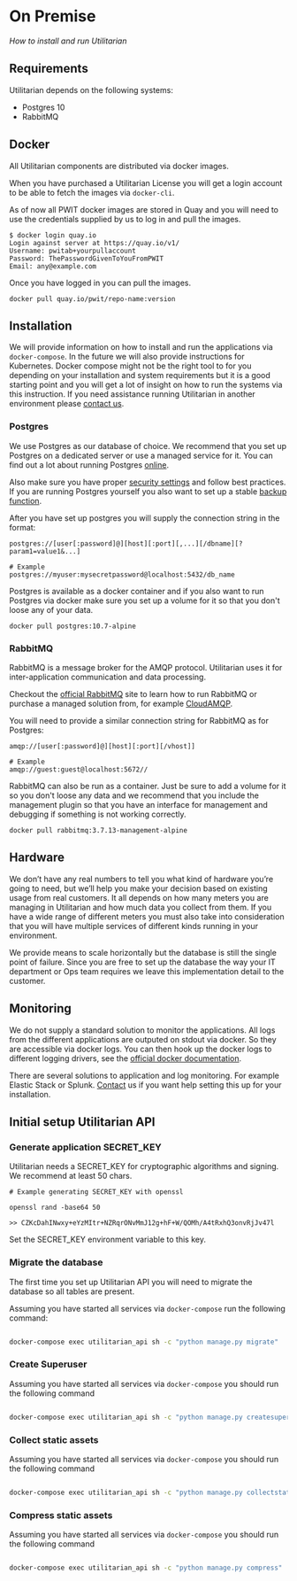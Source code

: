 # On Premise

*How to install and run Utilitarian*



## Requirements

Utilitarian depends on the following systems:

* Postgres 10
* RabbitMQ


## Docker

All Utilitarian components are distributed via docker images.  


When you have purchased a Utilitarian License you will get a login account to 
be able to fetch the images via `docker-cli`.


As of now all PWIT docker images are stored in Quay and you will need to use the 
credentials supplied by us to log in and pull the images.


```
$ docker login quay.io
Login against server at https://quay.io/v1/
Username: pwitab+yourpullaccount
Password: ThePasswordGivenToYouFromPWIT
Email: any@example.com

```

Once you have logged in you can pull the images.

```
docker pull quay.io/pwit/repo-name:version

```

## Installation

We will provide information on how to install and run the applications via 
`docker-compose`. In the future we will also provide instructions for Kubernetes.
Docker compose might not be the right tool to for you depending on your 
installation and system requirements but it is a good starting point and you 
will get a lot of insight on how to run the systems via this instruction. If 
you need assistance running Utilitarian in another environment please [contact us](index.md#get-in-contact). 


### Postgres

We use Postgres as our database of choice. We recommend that you set up 
Postgres on a dedicated server or use a managed service for it. You can find out 
a lot about running Postgres [online](https://www.digitalocean.com/community/tutorials/how-to-install-and-use-postgresql-on-ubuntu-18-04).

Also make sure you have proper [security settings](https://www.digitalocean.com/community/tutorials/how-to-secure-postgresql-on-an-ubuntu-vps)
and follow best practices. If you are running Postgres yourself you also want 
to set up a stable [backup function](https://www.digitalocean.com/community/tutorials/how-to-backup-postgresql-databases-on-an-ubuntu-vps).

After you have set up postgres you will supply the connection string in the format:

```
postgres://[user[:password]@][host][:port][,...][/dbname][?param1=value1&...]
``` 

```
# Example
postgres://myuser:mysecretpassword@localhost:5432/db_name
```

Postgres is available as a docker container and if you also want to run Postgres 
via docker make sure you set up a volume for it so that you don't loose any of 
your data. 

```
docker pull postgres:10.7-alpine
```

### RabbitMQ

RabbitMQ is a message broker for the AMQP protocol. Utilitarian uses it for 
inter-application communication and data processing.

Checkout the [official RabbitMQ](https://www.rabbitmq.com/) site to learn how 
to run RabbitMQ or purchase a managed solution from, for 
example [CloudAMQP](https://www.cloudamqp.com/).

You will need to provide a similar connection string for RabbitMQ as for Postgres:

```
amqp://[user[:password]@][host][:port][/vhost]]

```

```
# Example
amqp://guest:guest@localhost:5672//
```

RabbitMQ can also be run as a container. Just be sure to add a volume for it so
you don't loose any data and we recommend that you include the management plugin 
so that you have an interface for management and debugging if something is not 
working correctly.

```
docker pull rabbitmq:3.7.13-management-alpine
```


## Hardware

We don’t have any real numbers to tell you what kind of hardware you’re going 
to need, but we’ll help you make your decision based on existing usage from 
real customers. It all depends on how many meters you are managing in Utilitarian 
and how much data you collect from them. If you have a wide range of different 
meters you must also take into consideration that you will have multiple 
services of different kinds running in your environment.

We provide means to scale horizontally but the database is still the single 
point of failure. Since you are free to set up the database the way your IT 
department or Ops team requires we leave this implementation detail to the 
customer.   


## Monitoring

We do not supply a standard solution to monitor the applications. All logs 
from the different applications are outputed on stdout via docker. So they are
accessible via docker logs. You can then hook up the docker logs to different 
logging drivers, see the [official docker documentation](https://docs.docker.com/config/containers/logging/configure/). 

There are several solutions to application and log monitoring. For example 
Elastic Stack or Splunk. [Contact](index.md#get-in-contact) us if you want help setting this up for your 
installation.


## Initial setup Utilitarian API

### Generate application SECRET_KEY

Utilitarian needs a SECRET_KEY for cryptographic algorithms and signing. 
We recommend at least 50 chars. 

```
# Example generating SECRET_KEY with openssl

openssl rand -base64 50

>> CZKcDahINwxy+eYzMItr+NZRqrONvMmJ12g+hF+W/QOMh/A4tRxhQ3onvRjJv47l
```

Set the SECRET_KEY environment variable to this key.

### Migrate the database

The first time you set up Utilitarian API you will need to migrate the database 
so all tables are present. 

Assuming you have started all services via `docker-compose` run the following 
command:

```bash

docker-compose exec utilitarian_api sh -c "python manage.py migrate"

```


### Create Superuser

Assuming you have started all services via `docker-compose` you should run the
following command


```bash

docker-compose exec utilitarian_api sh -c "python manage.py createsuperuser"

```


### Collect static assets

Assuming you have started all services via `docker-compose` you should run the
following command


```bash

docker-compose exec utilitarian_api sh -c "python manage.py collectstatic --no-input"

```

### Compress static assets

Assuming you have started all services via `docker-compose` you should run the
following command


```bash

docker-compose exec utilitarian_api sh -c "python manage.py compress"

```





